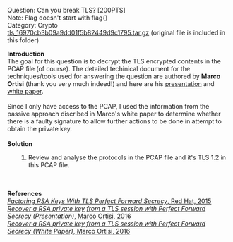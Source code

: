 Question: Can you break TLS? [200PTS]<br>
Note: Flag doesn't start with flag{}<br>
Category: Crypto<br>
<a href="https://github.com/zack-lau/WriteUps/blob/master/HITB-Facebook-CTF-2016/capture_Mexico-tls/tls_16970cb3b09a9dd01f5b82449d9c1795.tar.gz">tls_16970cb3b09a9dd01f5b82449d9c1795.tar.gz</a> (original file is included in this folder)

<b>Introduction</b><br>
The goal for this question is to decrypt the TLS encrypted contents in the PCAP file (of course). The detailed techinical document for the techniques/tools used for answering the question are authored by <b>Marco Ortisi</b> (thank you very much indeed!) and here are his <a href="https://www.blackhat.com/docs/us-16/materials/us-16-Ortisi-Recover-A-RSA-Private-Key-From-A-TLS-Session-With-Perfect-Forward-Secrecy.pdf">presentation</a> and <a href="https://www.blackhat.com/docs/us-16/materials/us-16-Ortisi-Recover-A-RSA-Private-Key-From-A-TLS-Session-With-Perfect-Forward-Secrecy-wp.pdf">white paper</a>.<br><br>
Since I only have access to the PCAP, I used the information from the passive approach discribed in Marco's white paper to determine whether there is a faulty signature to allow further actions to be done in attempt to obtain the private key.<br><br>
<b>Solution</b>
<ul>
<ol>
<li type="1">Review and analyse the protocols in the PCAP file and it's TLS 1.2 in this PCAP file.</li>
</ol>
</ul>
<br><br>
<b>References</b><br>
<a href="https://access.redhat.com/blogs/766093/posts/1976703"><i>Factoring RSA Keys With TLS Perfect Forward Secrecy</i>, Red Hat, 2015</a><br>
<a href="https://www.blackhat.com/docs/us-16/materials/us-16-Ortisi-Recover-A-RSA-Private-Key-From-A-TLS-Session-With-Perfect-Forward-Secrecy.pdf"><i>Recover a RSA private key from a TLS session with Perfect Forward Secrecy (Presentation)</i>, Marco Ortisi, 2016</a><br>
<a href="https://www.blackhat.com/docs/us-16/materials/us-16-Ortisi-Recover-A-RSA-Private-Key-From-A-TLS-Session-With-Perfect-Forward-Secrecy-wp.pdf"><i>Recover a RSA private key from a TLS session with Perfect Forward Secrecy (White Paper)</i>, Marco Ortisi, 2016</a><br>
